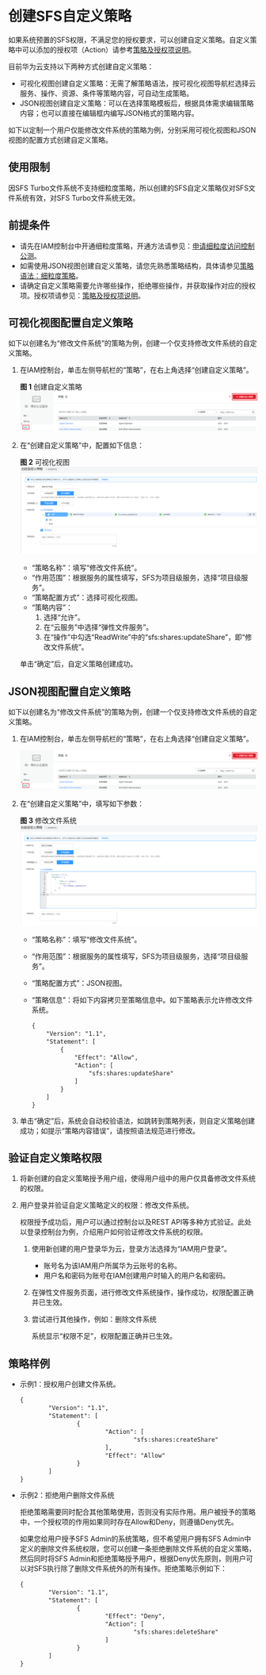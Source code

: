 # 创建SFS自定义策略<a name="sfs-01-00000021"></a>

如果系统预置的SFS权限，不满足您的授权要求，可以创建自定义策略。自定义策略中可以添加的授权项（Action）请参考[策略及授权项说明](https://support.huaweicloud.com/api-sfs/zh-cn_topic_0136979281.html)。

目前华为云支持以下两种方式创建自定义策略：

-   可视化视图创建自定义策略：无需了解策略语法，按可视化视图导航栏选择云服务、操作、资源、条件等策略内容，可自动生成策略。
-   JSON视图创建自定义策略：可以在选择策略模板后，根据具体需求编辑策略内容；也可以直接在编辑框内编写JSON格式的策略内容。

如下以定制一个用户仅能修改文件系统的策略为例，分别采用可视化视图和JSON视图的配置方式创建自定义策略。

## 使用限制<a name="section8585832205518"></a>

因SFS Turbo文件系统不支持细粒度策略，所以创建的SFS自定义策略仅对SFS文件系统有效，对SFS Turbo文件系统无效。

## 前提条件<a name="section44121458131617"></a>

-   请先在IAM控制台中开通细粒度策略，开通方法请参见：[申请细粒度访问控制公测](https://support.huaweicloud.com/usermanual-iam/iam_01_019.html)。
-   如需使用JSON视图创建自定义策略，请您先熟悉策略结构，具体请参见[策略语法：细粒度策略](策略语法-细粒度策略.md)。
-   请确定自定义策略需要允许哪些操作，拒绝哪些操作，并获取操作对应的授权项。授权项请参见：[策略及授权项说明](https://support.huaweicloud.com/api-sfs/zh-cn_topic_0136979281.html)。

## 可视化视图配置自定义策略<a name="section46619625710"></a>

如下以创建名为“修改文件系统”的策略为例，创建一个仅支持修改文件系统的自定义策略。

1.  在IAM控制台，单击左侧导航栏的“策略”，在右上角选择“创建自定义策略”。

    **图 1**  创建自定义策略<a name="fig1412619010173"></a>  
    ![](figures/创建自定义策略.png "创建自定义策略")

2.  在“创建自定义策略”中，配置如下信息：

    **图 2**  可视化视图<a name="fig101577402169"></a>  
    ![](figures/可视化视图.png "可视化视图")

    -   “策略名称”：填写“修改文件系统”。
    -   “作用范围”：根据服务的属性填写，SFS为项目级服务，选择“项目级服务”。
    -   “策略配置方式”：选择可视化视图。
    -   “策略内容”：
        1.  选择“允许”。
        2.  在“云服务”中选择“弹性文件服务”。
        3.  在“操作”中勾选“ReadWrite”中的“sfs:shares:updateShare”，即“修改文件系统”。

    单击“确定”后，自定义策略创建成功。


## JSON视图配置自定义策略<a name="section19452176171717"></a>

如下以创建名为“修改文件系统”的策略为例，创建一个仅支持修改文件系统的自定义策略。

1.  在IAM控制台，单击左侧导航栏的“策略”，在右上角选择“创建自定义策略”。

    ![](figures/创建权限策略.png)

2.  在“创建自定义策略”中，填写如下参数：

    **图 3**  修改文件系统<a name="fig95921245219"></a>  
    ![](figures/修改文件系统.png "修改文件系统")

    -   “策略名称”：填写“修改文件系统”。
    -   “作用范围”：根据服务的属性填写，SFS为项目级服务，选择“项目级服务”。
    -   “策略配置方式”：JSON视图。
    -   “策略信息”：将如下内容拷贝至策略信息中。如下策略表示允许修改文件系统。

        ```
        {
            "Version": "1.1",
            "Statement": [
                {
                    "Effect": "Allow",
                    "Action": [
                        "sfs:shares:updateShare"
                    ]
                }
            ]
        }
        ```

3.  单击“确定”后，系统会自动校验语法，如跳转到策略列表，则自定义策略创建成功；如提示“策略内容错误”，请按照语法规范进行修改。

## 验证自定义策略权限<a name="section11671215815"></a>

1.  将新创建的自定义策略授予用户组，使得用户组中的用户仅具备修改文件系统的权限。
2.  用户登录并验证自定义策略定义的权限：修改文件系统。

    权限授予成功后，用户可以通过控制台以及REST API等多种方式验证。此处以登录控制台为例，介绍用户如何验证修改文件系统的权限。

    1.  使用新创建的用户登录华为云，登录方法选择为“IAM用户登录”。
        -   账号名为该IAM用户所属华为云账号的名称。
        -   用户名和密码为账号在IAM创建用户时输入的用户名和密码。

    2.  在弹性文件服务页面，进行修改文件系统操作，操作成功，权限配置正确并已生效。
    3.  尝试进行其他操作，例如：删除文件系统

        系统显示“权限不足”，权限配置正确并已生效。



## 策略样例<a name="section2835114813515"></a>

-   示例1：授权用户创建文件系统。

    ```
    {
            "Version": "1.1",
            "Statement": [
                    {
                            "Action": [
                                    "sfs:shares:createShare"
                            ],
                            "Effect": "Allow"
                    }
            ]
    }
    ```

-   示例2：拒绝用户删除文件系统

    拒绝策略需要同时配合其他策略使用，否则没有实际作用。用户被授予的策略中，一个授权项的作用如果同时存在Allow和Deny，则遵循Deny优先。

    如果您给用户授予SFS Admin的系统策略，但不希望用户拥有SFS Admin中定义的删除文件系统权限，您可以创建一条拒绝删除文件系统的自定义策略，然后同时将SFS Admin和拒绝策略授予用户，根据Deny优先原则，则用户可以对SFS执行除了删除文件系统外的所有操作。拒绝策略示例如下：

    ```
    {
            "Version": "1.1",
            "Statement": [
                    {
                            "Effect": "Deny",
                            "Action": [
                                    "sfs:shares:deleteShare"
                            ]
                    }
            ]
    }
    ```


